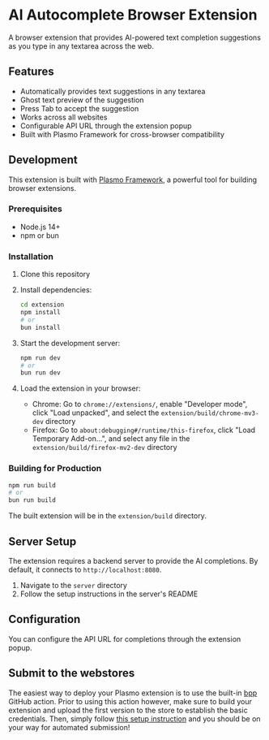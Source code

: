 # AI Autocomplete Browser Extension

A browser extension that provides AI-powered text completion suggestions as you type in any textarea across the web.

## Features

- Automatically provides text suggestions in any textarea
- Ghost text preview of the suggestion
- Press Tab to accept the suggestion
- Works across all websites
- Configurable API URL through the extension popup
- Built with Plasmo Framework for cross-browser compatibility

## Development

This extension is built with [Plasmo Framework](https://www.plasmo.com/), a powerful tool for building browser extensions.

### Prerequisites

- Node.js 14+
- npm or bun

### Installation

1. Clone this repository
2. Install dependencies:

   ```bash
   cd extension
   npm install
   # or
   bun install
   ```

3. Start the development server:

   ```bash
   npm run dev
   # or
   bun run dev
   ```

4. Load the extension in your browser:
   - Chrome: Go to `chrome://extensions/`, enable "Developer mode", click "Load unpacked", and select the `extension/build/chrome-mv3-dev` directory
   - Firefox: Go to `about:debugging#/runtime/this-firefox`, click "Load Temporary Add-on...", and select any file in the `extension/build/firefox-mv2-dev` directory

### Building for Production

```bash
npm run build
# or
bun run build
```

The built extension will be in the `extension/build` directory.

## Server Setup

The extension requires a backend server to provide the AI completions. By default, it connects to `http://localhost:8080`.

1. Navigate to the `server` directory
2. Follow the setup instructions in the server's README

## Configuration

You can configure the API URL for completions through the extension popup.

## Submit to the webstores

The easiest way to deploy your Plasmo extension is to use the built-in [bpp](https://bpp.browser.market) GitHub action. Prior to using this action however, make sure to build your extension and upload the first version to the store to establish the basic credentials. Then, simply follow [this setup instruction](https://docs.plasmo.com/framework/workflows/submit) and you should be on your way for automated submission!
